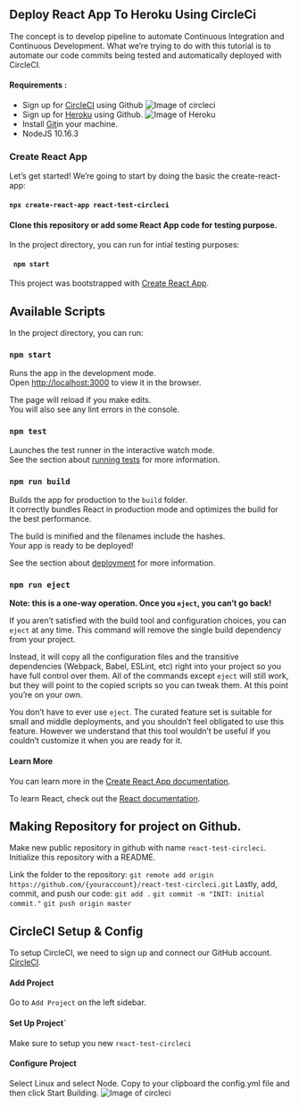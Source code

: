 ## Deploy React App To Heroku Using CircleCi
The concept is to develop pipeline to automate Continuous Integration and Continuous Development. 
What we’re trying to do with this tutorial is to automate our code commits being tested and automatically deployed with CircleCI.

#### Requirements : ####
* Sign up for [CircleCI](https://circleci.com/signup/ "Named link title") using Github
![Image of circleci](https://miro.medium.com/max/3480/1*n8k-SlyRWj5Lyhs6wJ98Pw.png)
* Sign up for [Heroku](https://signup.heroku.com/ "Named link title") using Github.
![Image of Heroku](https://camo.githubusercontent.com/6800a94617cea52c712f849df731b823c86c6dc9/687474703a2f2f616b697261636869782e73332e616d617a6f6e6177732e636f6d2f6c6573736f6e5f335f332f30315f6865726f6b755f7369676e75705f706167652e706e67)
* Install [Git](https://git-scm.com/ "Named link title")in your machine.
* NodeJS 10.16.3

### Create React App ###
Let’s get started! We’re going to start by doing the basic the create-react-app:
#### ` npx create-react-app react-test-circleci `

#### Clone this repository or add some React App code for testing purpose. ####
In the project directory, you can run for intial testing purposes:
#### ` npm start` 
This project was bootstrapped with [Create React App](https://github.com/facebook/create-react-app).

## Available Scripts

In the project directory, you can run:

### `npm start`

Runs the app in the development mode.<br />
Open [http://localhost:3000](http://localhost:3000) to view it in the browser.

The page will reload if you make edits.<br />
You will also see any lint errors in the console.

### `npm test`

Launches the test runner in the interactive watch mode.<br />
See the section about [running tests](https://facebook.github.io/create-react-app/docs/running-tests) for more information.

### `npm run build`

Builds the app for production to the `build` folder.<br />
It correctly bundles React in production mode and optimizes the build for the best performance.

The build is minified and the filenames include the hashes.<br />
Your app is ready to be deployed!

See the section about [deployment](https://facebook.github.io/create-react-app/docs/deployment) for more information.

### `npm run eject`

**Note: this is a one-way operation. Once you `eject`, you can’t go back!**

If you aren’t satisfied with the build tool and configuration choices, you can `eject` at any time. This command will remove the single build dependency from your project.

Instead, it will copy all the configuration files and the transitive dependencies (Webpack, Babel, ESLint, etc) right into your project so you have full control over them. All of the commands except `eject` will still work, but they will point to the copied scripts so you can tweak them. At this point you’re on your own.

You don’t have to ever use `eject`. The curated feature set is suitable for small and middle deployments, and you shouldn’t feel obligated to use this feature. However we understand that this tool wouldn’t be useful if you couldn’t customize it when you are ready for it.

#### Learn More

You can learn more in the [Create React App documentation](https://facebook.github.io/create-react-app/docs/getting-started).

To learn React, check out the [React documentation](https://reactjs.org/).

## Making Repository for project on Github.
Make new public repository in github with name `react-test-circleci`. Initialize this repository with a README.

Link the folder to the repository: 
`git remote add origin https://github.com/{youraccount}/react-test-circleci.git`
Lastly, add, commit, and push our code:
`git add .`
`git commit -m "INIT: initial commit."`
`git push origin master `

## CircleCI Setup & Config
To setup CircleCI, we need to sign up and connect our GitHub account.
[CircleCI](https://circleci.com/signup/ "Named link title"). 
#### Add Project
Go to `Add Project` on the left sidebar.
#### Set Up Project`
Make sure to setup you new `react-test-circleci`

#### Configure Project ####
Select Linux and select Node. Copy to your clipboard the config.yml file and then click Start Building.
![Image of circleci](https://miro.medium.com/max/3480/1*Q051UmLXj92AM_8XzpTI7g.png)
